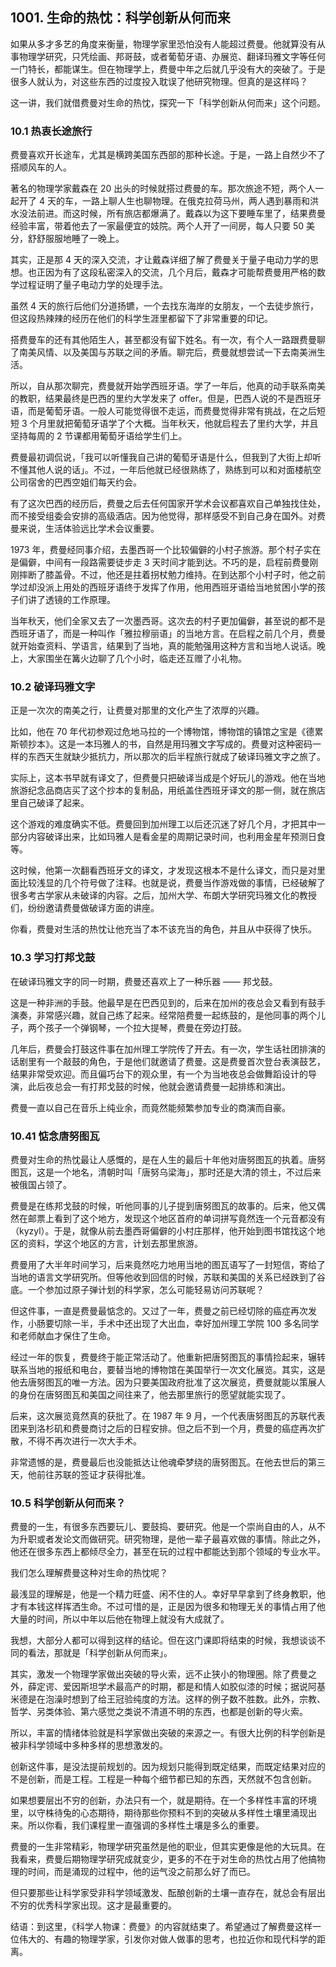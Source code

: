 ## 1001. 生命的热忱：科学创新从何而来

如果从多才多艺的角度来衡量，物理学家里恐怕没有人能超过费曼。他就算没有从事物理学研究，只凭绘画、邦哥鼓，或者葡萄牙语、办展览、翻译玛雅文字等任何一门特长，都能谋生。但在物理学上，费曼中年之后就几乎没有大的突破了。于是很多人就认为，对这些东西的过度投入耽误了他研究物理。但真的是这样吗？

这一讲，我们就借费曼对生命的热忱，探究一下「科学创新从何而来」这个问题。

### 10.1 热衷长途旅行

费曼喜欢开长途车，尤其是横跨美国东西部的那种长途。于是，一路上自然少不了搭顺风车的人。

著名的物理学家戴森在 20 出头的时候就搭过费曼的车。那次旅途不短，两个人一起开了 4 天的车，一路上聊人生也聊物理。在俄克拉荷马州，两人遇到暴雨和洪水没法前进。而这时候，所有旅店都爆满了。戴森以为这下要睡车里了，结果费曼经验丰富，带着他去了一家最便宜的妓院。两个人开了一间房，每人只要 50 美分，舒舒服服地睡了一晚上。

其实，正是那 4 天的深入交流，才让戴森详细了解了费曼关于量子电动力学的思想。也正因为有了这段私密深入的交流，几个月后，戴森才可能帮费曼用严格的数学过程证明了量子电动力学的处理手法。

虽然 4 天的旅行后他们分道扬镳，一个去找东海岸的女朋友，一个去徒步旅行，但这段热辣辣的经历在他们的科学生涯里都留下了非常重要的印记。

搭费曼车的还有其他陌生人，甚至都没有留下姓名。有一次，有个人一路跟费曼聊了南美风情、以及美国与苏联之间的矛盾。聊完后，费曼就想尝试一下去南美洲生活。

所以，自从那次聊完，费曼就开始学西班牙语。学了一年后，他真的动手联系南美的教职，结果最终是巴西的里约大学发来了 offer。但是，巴西人说的不是西班牙语，而是葡萄牙语。一般人可能觉得很不走运，而费曼觉得非常有挑战，在之后短短 3 个月里就把葡萄牙语学了个大概。当年秋天，他就启程去了里约大学，并且坚持每周的 2 节课都用葡萄牙语给学生们上。

费曼最初调侃说，「我可以听懂我自己讲的葡萄牙语是什么，但我到了大街上却听不懂其他人说的话」。不过，一年后他就已经很熟练了，熟练到可以和对面楼航空公司宿舍的巴西空姐们每天约会。

有了这次巴西的经历后，费曼之后去任何国家开学术会议都喜欢自己单独找住处，而不接受组委会安排的高级酒店。因为他觉得，那样感受不到自己身在国外。对费曼来说，生活体验远比学术会议重要。

1973 年，费曼经同事介绍，去墨西哥一个比较偏僻的小村子旅游。那个村子实在是偏僻，中间有一段路需要徒步走 3 天时间才能到达。不巧的是，启程前费曼刚刚摔断了膝盖骨。不过，他还是拄着拐杖勉力维持。在到达那个小村子时，他之前学过却没派上用处的西班牙语终于发挥了作用，他用西班牙语给当地贫困小学的孩子们讲了透镜的工作原理。

当年秋天，他们全家又去了一次墨西哥。这次去的村子更加偏僻，甚至说的都不是西班牙语了，而是一种叫作「雅拉穆丽语」的当地方言。在启程之前几个月，费曼就开始查资料、学语言，结果到了当地，真的能勉强用这种方言和当地人说话。晚上，大家围坐在篝火边聊了几个小时，临走还互赠了小礼物。

### 10.2 破译玛雅文字

正是一次次的南美之行，让费曼对那里的文化产生了浓厚的兴趣。

比如，他在 70 年代初参观过危地马拉的一个博物馆，博物馆的镇馆之宝是《德累斯顿抄本》。这是一本玛雅人的书，自然是用玛雅文字写成的。费曼对这种密码一样的东西天生就缺少抵抗力，所以那次的后半程旅行就成了破译玛雅文字之旅了。

实际上，这本书早就有译文了，但费曼只把破译当成是个好玩儿的游戏。他在当地旅游纪念品商店买了这个抄本的复制品，用纸盖住西班牙译文的那一侧，就在旅店里自己破译了起来。

这个游戏的难度确实不低。费曼回到加州理工以后还沉迷了好几个月，才把其中一部分内容破译出来，比如玛雅人是看金星的周期记录时间，也利用金星年预测日食等。

这时候，他第一次翻看西班牙文的译文，才发现这根本不是什么译文，而只是对里面比较浅显的几个符号做了注释。也就是说，费曼当作游戏做的事情，已经破解了很多考古学家从未破译的内容。之后，加州大学、布朗大学研究玛雅文化的教授们，纷纷邀请费曼做破译方面的讲座。

你看，费曼对生活的热忱让他充当了本不该充当的角色，并且从中获得了快乐。

### 10.3 学习打邦戈鼓

在破译玛雅文字的同一时期，费曼还喜欢上了一种乐器 —— 邦戈鼓。

这是一种非洲的手鼓。他最早是在巴西见到的，后来在加州的夜总会又看到有鼓手演奏，非常感兴趣，就自己练了起来。经常陪费曼一起练鼓的，是他同事的两个儿子，两个孩子一个弹钢琴，一个拉大提琴，费曼在旁边打鼓。

几年后，费曼会打鼓这件事在加州理工学院传了开去。有一次，学生话社团排演的话剧里有一个敲鼓的角色，于是他们就邀请了费曼。这是费曼首次登台表演鼓艺，结果非常受欢迎。而且偏巧台下的观众里，有一个为当地夜总会做舞蹈设计的导演，此后夜总会一有打邦戈鼓的时候，他就会邀请费曼一起排练和演出。

费曼一直以自己在音乐上纯业余，而竟然能频繁参加专业的商演而自豪。

### 10.41 惦念唐努图瓦

费曼对生命的热忱最让人感慨的，是在人生的最后十年他对唐努图瓦的执着。唐努图瓦，这是一个地名，清朝时叫「唐努乌梁海」，那时还是大清的领土，不过后来被俄国占领了。

费曼是在练邦戈鼓的时候，听他同事的儿子提到唐努图瓦的故事的。后来，他又偶然在邮票上看到了这个地方，发现这个地区首府的单词拼写竟然连一个元音都没有（kyzyl）。于是，就像从前去墨西哥偏僻的小村庄那样，他开始到图书馆找这个地区的资料，学这个地区的方言，计划去那里旅游。

费曼用了大半年时间学习，后来竟然吃力地用当地的图瓦语写了一封短信，寄给了当地的语言文学研究所。但等他收到回信的时候，苏联和美国的关系已经跌到了谷底。一个参加过原子弹计划的科学家，怎么可能轻易访问苏联呢？

但这件事，一直是费曼最惦念的。又过了一年，费曼之前已经切除的癌症再次发作，小肠要切除一半，手术中还出现了大出血，幸好加州理工学院 100 多名同学和老师献血才保住了生命。

经过一年的恢复，费曼终于能正常活动了。他重新把唐努图瓦的事情捡起来，辗转联系当地的报纸和电台，要替当地的博物馆在美国举行一次文化展览。其实，这是他去唐努图瓦的唯一方法。因为只要美国政府批准了这次展览，费曼就能以策展人的身份在唐努图瓦和美国之间往来了，他去那里旅行的愿望就能实现了。

后来，这次展览竟然真的获批了。在 1987 年 9 月，一个代表唐努图瓦的苏联代表团来到洛杉矶和费曼商讨之后的日程安排。但之后不到一个月，费曼的癌症再次扩散，不得不再次进行一次大手术。

非常遗憾的是，费曼最后也没能抵达让他魂牵梦绕的唐努图瓦。在他去世后的第三天，他前往苏联的签证才获得批准。

### 10.5 科学创新从何而来？

费曼的一生，有很多东西要玩儿、要鼓捣、要研究。他是一个崇尚自由的人，从不为升职或者发论文而做研究。研究物理，是他一辈子最喜欢做的事情。除此之外，他还在很多东西上都倾尽全力，甚至在玩的过程中都能达到那个领域的专业水平。

我们怎么理解费曼这种对生命的热忱呢？

最浅显的理解是，他是一个精力旺盛、闲不住的人。幸好早早拿到了终身教职，他才有本钱这样挥洒生命。不过可惜的是，正是因为很多和物理无关的事情占用了他大量的时间，所以中年以后他在物理上就没有大成就了。

我想，大部分人都可以得到这样的结论。但在这门课即将结束的时候，我想谈谈不同的看法，那就是「科学创新从何而来」。

其实，激发一个物理学家做出突破的导火索，远不止狭小的物理圈。除了费曼之外，薛定谔、爱因斯坦学术最高产的时期，都是和情人如胶似漆的时候；据说阿基米德是在泡澡时想到了给王冠验纯度的方法。这样的例子数不胜数。此外，宗教、哲学、另类体验、第六感觉之类说不清道不明的东西，也都是创新的导火索。

所以，丰富的情绪体验就是科学家做出突破的来源之一。有很大比例的科学创新是被非科学领域中多种多样的思想激发的。

创新这件事，是没法提前规划的。因为规划只能得到既定结果，而既定结果对应的不是创新，而是工程。工程是一种每个细节都已知的东西，天然就不包含创新。

如果想要层出不穷的创新，办法只有一个，就是期待。在一个多样性丰富的环境里，以守株待兔的心态期待，期待那些你预料不到的突破从多样性土壤里涌现出来。所以你看，我们课程里一直强调的多样性土壤是多么的重要。

费曼的一生非常精彩，物理学研究虽然是他的职业，但其实更像是他的大玩具。在我看来，费曼后期物理学研究成就变少，更多的不在于对生命的热忱占用了他搞物理的时间，而是涌现的过程中，他的运气没之前那么好了而已。

但只要那些让科学家受非科学领域激发、酝酿创新的土壤一直存在，就总会有层出不穷的优秀科学家出现。这才是最重要的。

结语：到这里，《科学人物课：费曼》的内容就结束了。希望通过了解费曼这样一位伟大的、有趣的物理学家，引发你对做人做事的思考，也拉近你和现代科学的距离。
